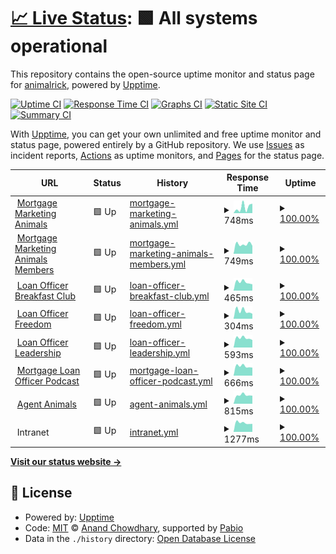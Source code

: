 # [📈 Live Status](https://status.mortgagemarketinganimals.com): <!--live status--> **🟩 All systems operational**

This repository contains the open-source uptime monitor and status page for [animalrick](https://status.mortgagemarketinganimals.com), powered by [Upptime](https://github.com/upptime/upptime).

[![Uptime CI](https://github.com/animalrick/uptime/workflows/Uptime%20CI/badge.svg)](https://github.com/animalrick/uptime/actions?query=workflow%3A%22Uptime+CI%22)
[![Response Time CI](https://github.com/animalrick/uptime/workflows/Response%20Time%20CI/badge.svg)](https://github.com/animalrick/uptime/actions?query=workflow%3A%22Response+Time+CI%22)
[![Graphs CI](https://github.com/animalrick/uptime/workflows/Graphs%20CI/badge.svg)](https://github.com/animalrick/uptime/actions?query=workflow%3A%22Graphs+CI%22)
[![Static Site CI](https://github.com/animalrick/uptime/workflows/Static%20Site%20CI/badge.svg)](https://github.com/animalrick/uptime/actions?query=workflow%3A%22Static+Site+CI%22)
[![Summary CI](https://github.com/animalrick/uptime/workflows/Summary%20CI/badge.svg)](https://github.com/animalrick/uptime/actions?query=workflow%3A%22Summary+CI%22)

With [Upptime](https://upptime.js.org), you can get your own unlimited and free uptime monitor and status page, powered entirely by a GitHub repository. We use [Issues](https://github.com/animalrick/uptime/issues) as incident reports, [Actions](https://github.com/animalrick/uptime/actions) as uptime monitors, and [Pages](https://status.mortgagemarketinganimals.com) for the status page.

<!--start: status pages-->
<!-- This summary is generated by Upptime (https://github.com/upptime/upptime) -->
<!-- Do not edit this manually, your changes will be overwritten -->
<!-- prettier-ignore -->
| URL | Status | History | Response Time | Uptime |
| --- | ------ | ------- | ------------- | ------ |
| <img alt="" src="https://icons.duckduckgo.com/ip3/mortgagemarketinganimals.com.ico" height="13"> [Mortgage Marketing Animals](https://mortgagemarketinganimals.com/) | 🟩 Up | [mortgage-marketing-animals.yml](https://github.com/animalrick/uptime/commits/HEAD/history/mortgage-marketing-animals.yml) | <details><summary><img alt="Response time graph" src="./graphs/mortgage-marketing-animals/response-time-week.png" height="20"> 748ms</summary><br><a href="https://status.mortgagemarketinganimals.com/history/mortgage-marketing-animals"><img alt="Response time 627" src="https://img.shields.io/endpoint?url=https%3A%2F%2Fraw.githubusercontent.com%2Fanimalrick%2Fuptime%2FHEAD%2Fapi%2Fmortgage-marketing-animals%2Fresponse-time.json"></a><br><a href="https://status.mortgagemarketinganimals.com/history/mortgage-marketing-animals"><img alt="24-hour response time 1193" src="https://img.shields.io/endpoint?url=https%3A%2F%2Fraw.githubusercontent.com%2Fanimalrick%2Fuptime%2FHEAD%2Fapi%2Fmortgage-marketing-animals%2Fresponse-time-day.json"></a><br><a href="https://status.mortgagemarketinganimals.com/history/mortgage-marketing-animals"><img alt="7-day response time 748" src="https://img.shields.io/endpoint?url=https%3A%2F%2Fraw.githubusercontent.com%2Fanimalrick%2Fuptime%2FHEAD%2Fapi%2Fmortgage-marketing-animals%2Fresponse-time-week.json"></a><br><a href="https://status.mortgagemarketinganimals.com/history/mortgage-marketing-animals"><img alt="30-day response time 627" src="https://img.shields.io/endpoint?url=https%3A%2F%2Fraw.githubusercontent.com%2Fanimalrick%2Fuptime%2FHEAD%2Fapi%2Fmortgage-marketing-animals%2Fresponse-time-month.json"></a><br><a href="https://status.mortgagemarketinganimals.com/history/mortgage-marketing-animals"><img alt="1-year response time 627" src="https://img.shields.io/endpoint?url=https%3A%2F%2Fraw.githubusercontent.com%2Fanimalrick%2Fuptime%2FHEAD%2Fapi%2Fmortgage-marketing-animals%2Fresponse-time-year.json"></a></details> | <details><summary><a href="https://status.mortgagemarketinganimals.com/history/mortgage-marketing-animals">100.00%</a></summary><a href="https://status.mortgagemarketinganimals.com/history/mortgage-marketing-animals"><img alt="All-time uptime 100.00%" src="https://img.shields.io/endpoint?url=https%3A%2F%2Fraw.githubusercontent.com%2Fanimalrick%2Fuptime%2FHEAD%2Fapi%2Fmortgage-marketing-animals%2Fuptime.json"></a><br><a href="https://status.mortgagemarketinganimals.com/history/mortgage-marketing-animals"><img alt="24-hour uptime 100.00%" src="https://img.shields.io/endpoint?url=https%3A%2F%2Fraw.githubusercontent.com%2Fanimalrick%2Fuptime%2FHEAD%2Fapi%2Fmortgage-marketing-animals%2Fuptime-day.json"></a><br><a href="https://status.mortgagemarketinganimals.com/history/mortgage-marketing-animals"><img alt="7-day uptime 100.00%" src="https://img.shields.io/endpoint?url=https%3A%2F%2Fraw.githubusercontent.com%2Fanimalrick%2Fuptime%2FHEAD%2Fapi%2Fmortgage-marketing-animals%2Fuptime-week.json"></a><br><a href="https://status.mortgagemarketinganimals.com/history/mortgage-marketing-animals"><img alt="30-day uptime 100.00%" src="https://img.shields.io/endpoint?url=https%3A%2F%2Fraw.githubusercontent.com%2Fanimalrick%2Fuptime%2FHEAD%2Fapi%2Fmortgage-marketing-animals%2Fuptime-month.json"></a><br><a href="https://status.mortgagemarketinganimals.com/history/mortgage-marketing-animals"><img alt="1-year uptime 100.00%" src="https://img.shields.io/endpoint?url=https%3A%2F%2Fraw.githubusercontent.com%2Fanimalrick%2Fuptime%2FHEAD%2Fapi%2Fmortgage-marketing-animals%2Fuptime-year.json"></a></details>
| <img alt="" src="https://icons.duckduckgo.com/ip3/members.mortgagemarketinganimals.com.ico" height="13"> [Mortgage Marketing Animals Members](https://members.mortgagemarketinganimals.com/) | 🟩 Up | [mortgage-marketing-animals-members.yml](https://github.com/animalrick/uptime/commits/HEAD/history/mortgage-marketing-animals-members.yml) | <details><summary><img alt="Response time graph" src="./graphs/mortgage-marketing-animals-members/response-time-week.png" height="20"> 749ms</summary><br><a href="https://status.mortgagemarketinganimals.com/history/mortgage-marketing-animals-members"><img alt="Response time 815" src="https://img.shields.io/endpoint?url=https%3A%2F%2Fraw.githubusercontent.com%2Fanimalrick%2Fuptime%2FHEAD%2Fapi%2Fmortgage-marketing-animals-members%2Fresponse-time.json"></a><br><a href="https://status.mortgagemarketinganimals.com/history/mortgage-marketing-animals-members"><img alt="24-hour response time 623" src="https://img.shields.io/endpoint?url=https%3A%2F%2Fraw.githubusercontent.com%2Fanimalrick%2Fuptime%2FHEAD%2Fapi%2Fmortgage-marketing-animals-members%2Fresponse-time-day.json"></a><br><a href="https://status.mortgagemarketinganimals.com/history/mortgage-marketing-animals-members"><img alt="7-day response time 749" src="https://img.shields.io/endpoint?url=https%3A%2F%2Fraw.githubusercontent.com%2Fanimalrick%2Fuptime%2FHEAD%2Fapi%2Fmortgage-marketing-animals-members%2Fresponse-time-week.json"></a><br><a href="https://status.mortgagemarketinganimals.com/history/mortgage-marketing-animals-members"><img alt="30-day response time 815" src="https://img.shields.io/endpoint?url=https%3A%2F%2Fraw.githubusercontent.com%2Fanimalrick%2Fuptime%2FHEAD%2Fapi%2Fmortgage-marketing-animals-members%2Fresponse-time-month.json"></a><br><a href="https://status.mortgagemarketinganimals.com/history/mortgage-marketing-animals-members"><img alt="1-year response time 815" src="https://img.shields.io/endpoint?url=https%3A%2F%2Fraw.githubusercontent.com%2Fanimalrick%2Fuptime%2FHEAD%2Fapi%2Fmortgage-marketing-animals-members%2Fresponse-time-year.json"></a></details> | <details><summary><a href="https://status.mortgagemarketinganimals.com/history/mortgage-marketing-animals-members">100.00%</a></summary><a href="https://status.mortgagemarketinganimals.com/history/mortgage-marketing-animals-members"><img alt="All-time uptime 100.00%" src="https://img.shields.io/endpoint?url=https%3A%2F%2Fraw.githubusercontent.com%2Fanimalrick%2Fuptime%2FHEAD%2Fapi%2Fmortgage-marketing-animals-members%2Fuptime.json"></a><br><a href="https://status.mortgagemarketinganimals.com/history/mortgage-marketing-animals-members"><img alt="24-hour uptime 100.00%" src="https://img.shields.io/endpoint?url=https%3A%2F%2Fraw.githubusercontent.com%2Fanimalrick%2Fuptime%2FHEAD%2Fapi%2Fmortgage-marketing-animals-members%2Fuptime-day.json"></a><br><a href="https://status.mortgagemarketinganimals.com/history/mortgage-marketing-animals-members"><img alt="7-day uptime 100.00%" src="https://img.shields.io/endpoint?url=https%3A%2F%2Fraw.githubusercontent.com%2Fanimalrick%2Fuptime%2FHEAD%2Fapi%2Fmortgage-marketing-animals-members%2Fuptime-week.json"></a><br><a href="https://status.mortgagemarketinganimals.com/history/mortgage-marketing-animals-members"><img alt="30-day uptime 100.00%" src="https://img.shields.io/endpoint?url=https%3A%2F%2Fraw.githubusercontent.com%2Fanimalrick%2Fuptime%2FHEAD%2Fapi%2Fmortgage-marketing-animals-members%2Fuptime-month.json"></a><br><a href="https://status.mortgagemarketinganimals.com/history/mortgage-marketing-animals-members"><img alt="1-year uptime 100.00%" src="https://img.shields.io/endpoint?url=https%3A%2F%2Fraw.githubusercontent.com%2Fanimalrick%2Fuptime%2FHEAD%2Fapi%2Fmortgage-marketing-animals-members%2Fuptime-year.json"></a></details>
| <img alt="" src="https://icons.duckduckgo.com/ip3/loanofficerbreakfastclub.com.ico" height="13"> [Loan Officer Breakfast Club](https://loanofficerbreakfastclub.com/) | 🟩 Up | [loan-officer-breakfast-club.yml](https://github.com/animalrick/uptime/commits/HEAD/history/loan-officer-breakfast-club.yml) | <details><summary><img alt="Response time graph" src="./graphs/loan-officer-breakfast-club/response-time-week.png" height="20"> 465ms</summary><br><a href="https://status.mortgagemarketinganimals.com/history/loan-officer-breakfast-club"><img alt="Response time 441" src="https://img.shields.io/endpoint?url=https%3A%2F%2Fraw.githubusercontent.com%2Fanimalrick%2Fuptime%2FHEAD%2Fapi%2Floan-officer-breakfast-club%2Fresponse-time.json"></a><br><a href="https://status.mortgagemarketinganimals.com/history/loan-officer-breakfast-club"><img alt="24-hour response time 345" src="https://img.shields.io/endpoint?url=https%3A%2F%2Fraw.githubusercontent.com%2Fanimalrick%2Fuptime%2FHEAD%2Fapi%2Floan-officer-breakfast-club%2Fresponse-time-day.json"></a><br><a href="https://status.mortgagemarketinganimals.com/history/loan-officer-breakfast-club"><img alt="7-day response time 465" src="https://img.shields.io/endpoint?url=https%3A%2F%2Fraw.githubusercontent.com%2Fanimalrick%2Fuptime%2FHEAD%2Fapi%2Floan-officer-breakfast-club%2Fresponse-time-week.json"></a><br><a href="https://status.mortgagemarketinganimals.com/history/loan-officer-breakfast-club"><img alt="30-day response time 441" src="https://img.shields.io/endpoint?url=https%3A%2F%2Fraw.githubusercontent.com%2Fanimalrick%2Fuptime%2FHEAD%2Fapi%2Floan-officer-breakfast-club%2Fresponse-time-month.json"></a><br><a href="https://status.mortgagemarketinganimals.com/history/loan-officer-breakfast-club"><img alt="1-year response time 441" src="https://img.shields.io/endpoint?url=https%3A%2F%2Fraw.githubusercontent.com%2Fanimalrick%2Fuptime%2FHEAD%2Fapi%2Floan-officer-breakfast-club%2Fresponse-time-year.json"></a></details> | <details><summary><a href="https://status.mortgagemarketinganimals.com/history/loan-officer-breakfast-club">100.00%</a></summary><a href="https://status.mortgagemarketinganimals.com/history/loan-officer-breakfast-club"><img alt="All-time uptime 100.00%" src="https://img.shields.io/endpoint?url=https%3A%2F%2Fraw.githubusercontent.com%2Fanimalrick%2Fuptime%2FHEAD%2Fapi%2Floan-officer-breakfast-club%2Fuptime.json"></a><br><a href="https://status.mortgagemarketinganimals.com/history/loan-officer-breakfast-club"><img alt="24-hour uptime 100.00%" src="https://img.shields.io/endpoint?url=https%3A%2F%2Fraw.githubusercontent.com%2Fanimalrick%2Fuptime%2FHEAD%2Fapi%2Floan-officer-breakfast-club%2Fuptime-day.json"></a><br><a href="https://status.mortgagemarketinganimals.com/history/loan-officer-breakfast-club"><img alt="7-day uptime 100.00%" src="https://img.shields.io/endpoint?url=https%3A%2F%2Fraw.githubusercontent.com%2Fanimalrick%2Fuptime%2FHEAD%2Fapi%2Floan-officer-breakfast-club%2Fuptime-week.json"></a><br><a href="https://status.mortgagemarketinganimals.com/history/loan-officer-breakfast-club"><img alt="30-day uptime 100.00%" src="https://img.shields.io/endpoint?url=https%3A%2F%2Fraw.githubusercontent.com%2Fanimalrick%2Fuptime%2FHEAD%2Fapi%2Floan-officer-breakfast-club%2Fuptime-month.json"></a><br><a href="https://status.mortgagemarketinganimals.com/history/loan-officer-breakfast-club"><img alt="1-year uptime 100.00%" src="https://img.shields.io/endpoint?url=https%3A%2F%2Fraw.githubusercontent.com%2Fanimalrick%2Fuptime%2FHEAD%2Fapi%2Floan-officer-breakfast-club%2Fuptime-year.json"></a></details>
| <img alt="" src="https://icons.duckduckgo.com/ip3/loanofficerfreedom.com.ico" height="13"> [Loan Officer Freedom](https://loanofficerfreedom.com/) | 🟩 Up | [loan-officer-freedom.yml](https://github.com/animalrick/uptime/commits/HEAD/history/loan-officer-freedom.yml) | <details><summary><img alt="Response time graph" src="./graphs/loan-officer-freedom/response-time-week.png" height="20"> 304ms</summary><br><a href="https://status.mortgagemarketinganimals.com/history/loan-officer-freedom"><img alt="Response time 303" src="https://img.shields.io/endpoint?url=https%3A%2F%2Fraw.githubusercontent.com%2Fanimalrick%2Fuptime%2FHEAD%2Fapi%2Floan-officer-freedom%2Fresponse-time.json"></a><br><a href="https://status.mortgagemarketinganimals.com/history/loan-officer-freedom"><img alt="24-hour response time 194" src="https://img.shields.io/endpoint?url=https%3A%2F%2Fraw.githubusercontent.com%2Fanimalrick%2Fuptime%2FHEAD%2Fapi%2Floan-officer-freedom%2Fresponse-time-day.json"></a><br><a href="https://status.mortgagemarketinganimals.com/history/loan-officer-freedom"><img alt="7-day response time 304" src="https://img.shields.io/endpoint?url=https%3A%2F%2Fraw.githubusercontent.com%2Fanimalrick%2Fuptime%2FHEAD%2Fapi%2Floan-officer-freedom%2Fresponse-time-week.json"></a><br><a href="https://status.mortgagemarketinganimals.com/history/loan-officer-freedom"><img alt="30-day response time 303" src="https://img.shields.io/endpoint?url=https%3A%2F%2Fraw.githubusercontent.com%2Fanimalrick%2Fuptime%2FHEAD%2Fapi%2Floan-officer-freedom%2Fresponse-time-month.json"></a><br><a href="https://status.mortgagemarketinganimals.com/history/loan-officer-freedom"><img alt="1-year response time 303" src="https://img.shields.io/endpoint?url=https%3A%2F%2Fraw.githubusercontent.com%2Fanimalrick%2Fuptime%2FHEAD%2Fapi%2Floan-officer-freedom%2Fresponse-time-year.json"></a></details> | <details><summary><a href="https://status.mortgagemarketinganimals.com/history/loan-officer-freedom">100.00%</a></summary><a href="https://status.mortgagemarketinganimals.com/history/loan-officer-freedom"><img alt="All-time uptime 100.00%" src="https://img.shields.io/endpoint?url=https%3A%2F%2Fraw.githubusercontent.com%2Fanimalrick%2Fuptime%2FHEAD%2Fapi%2Floan-officer-freedom%2Fuptime.json"></a><br><a href="https://status.mortgagemarketinganimals.com/history/loan-officer-freedom"><img alt="24-hour uptime 100.00%" src="https://img.shields.io/endpoint?url=https%3A%2F%2Fraw.githubusercontent.com%2Fanimalrick%2Fuptime%2FHEAD%2Fapi%2Floan-officer-freedom%2Fuptime-day.json"></a><br><a href="https://status.mortgagemarketinganimals.com/history/loan-officer-freedom"><img alt="7-day uptime 100.00%" src="https://img.shields.io/endpoint?url=https%3A%2F%2Fraw.githubusercontent.com%2Fanimalrick%2Fuptime%2FHEAD%2Fapi%2Floan-officer-freedom%2Fuptime-week.json"></a><br><a href="https://status.mortgagemarketinganimals.com/history/loan-officer-freedom"><img alt="30-day uptime 100.00%" src="https://img.shields.io/endpoint?url=https%3A%2F%2Fraw.githubusercontent.com%2Fanimalrick%2Fuptime%2FHEAD%2Fapi%2Floan-officer-freedom%2Fuptime-month.json"></a><br><a href="https://status.mortgagemarketinganimals.com/history/loan-officer-freedom"><img alt="1-year uptime 100.00%" src="https://img.shields.io/endpoint?url=https%3A%2F%2Fraw.githubusercontent.com%2Fanimalrick%2Fuptime%2FHEAD%2Fapi%2Floan-officer-freedom%2Fuptime-year.json"></a></details>
| <img alt="" src="https://icons.duckduckgo.com/ip3/loanofficerleadership.com.ico" height="13"> [Loan Officer Leadership](https://loanofficerleadership.com/) | 🟩 Up | [loan-officer-leadership.yml](https://github.com/animalrick/uptime/commits/HEAD/history/loan-officer-leadership.yml) | <details><summary><img alt="Response time graph" src="./graphs/loan-officer-leadership/response-time-week.png" height="20"> 593ms</summary><br><a href="https://status.mortgagemarketinganimals.com/history/loan-officer-leadership"><img alt="Response time 578" src="https://img.shields.io/endpoint?url=https%3A%2F%2Fraw.githubusercontent.com%2Fanimalrick%2Fuptime%2FHEAD%2Fapi%2Floan-officer-leadership%2Fresponse-time.json"></a><br><a href="https://status.mortgagemarketinganimals.com/history/loan-officer-leadership"><img alt="24-hour response time 470" src="https://img.shields.io/endpoint?url=https%3A%2F%2Fraw.githubusercontent.com%2Fanimalrick%2Fuptime%2FHEAD%2Fapi%2Floan-officer-leadership%2Fresponse-time-day.json"></a><br><a href="https://status.mortgagemarketinganimals.com/history/loan-officer-leadership"><img alt="7-day response time 593" src="https://img.shields.io/endpoint?url=https%3A%2F%2Fraw.githubusercontent.com%2Fanimalrick%2Fuptime%2FHEAD%2Fapi%2Floan-officer-leadership%2Fresponse-time-week.json"></a><br><a href="https://status.mortgagemarketinganimals.com/history/loan-officer-leadership"><img alt="30-day response time 578" src="https://img.shields.io/endpoint?url=https%3A%2F%2Fraw.githubusercontent.com%2Fanimalrick%2Fuptime%2FHEAD%2Fapi%2Floan-officer-leadership%2Fresponse-time-month.json"></a><br><a href="https://status.mortgagemarketinganimals.com/history/loan-officer-leadership"><img alt="1-year response time 578" src="https://img.shields.io/endpoint?url=https%3A%2F%2Fraw.githubusercontent.com%2Fanimalrick%2Fuptime%2FHEAD%2Fapi%2Floan-officer-leadership%2Fresponse-time-year.json"></a></details> | <details><summary><a href="https://status.mortgagemarketinganimals.com/history/loan-officer-leadership">100.00%</a></summary><a href="https://status.mortgagemarketinganimals.com/history/loan-officer-leadership"><img alt="All-time uptime 100.00%" src="https://img.shields.io/endpoint?url=https%3A%2F%2Fraw.githubusercontent.com%2Fanimalrick%2Fuptime%2FHEAD%2Fapi%2Floan-officer-leadership%2Fuptime.json"></a><br><a href="https://status.mortgagemarketinganimals.com/history/loan-officer-leadership"><img alt="24-hour uptime 100.00%" src="https://img.shields.io/endpoint?url=https%3A%2F%2Fraw.githubusercontent.com%2Fanimalrick%2Fuptime%2FHEAD%2Fapi%2Floan-officer-leadership%2Fuptime-day.json"></a><br><a href="https://status.mortgagemarketinganimals.com/history/loan-officer-leadership"><img alt="7-day uptime 100.00%" src="https://img.shields.io/endpoint?url=https%3A%2F%2Fraw.githubusercontent.com%2Fanimalrick%2Fuptime%2FHEAD%2Fapi%2Floan-officer-leadership%2Fuptime-week.json"></a><br><a href="https://status.mortgagemarketinganimals.com/history/loan-officer-leadership"><img alt="30-day uptime 100.00%" src="https://img.shields.io/endpoint?url=https%3A%2F%2Fraw.githubusercontent.com%2Fanimalrick%2Fuptime%2FHEAD%2Fapi%2Floan-officer-leadership%2Fuptime-month.json"></a><br><a href="https://status.mortgagemarketinganimals.com/history/loan-officer-leadership"><img alt="1-year uptime 100.00%" src="https://img.shields.io/endpoint?url=https%3A%2F%2Fraw.githubusercontent.com%2Fanimalrick%2Fuptime%2FHEAD%2Fapi%2Floan-officer-leadership%2Fuptime-year.json"></a></details>
| <img alt="" src="https://icons.duckduckgo.com/ip3/mortgageloanofficerpodcast.com.ico" height="13"> [Mortgage Loan Officer Podcast](https://mortgageloanofficerpodcast.com/) | 🟩 Up | [mortgage-loan-officer-podcast.yml](https://github.com/animalrick/uptime/commits/HEAD/history/mortgage-loan-officer-podcast.yml) | <details><summary><img alt="Response time graph" src="./graphs/mortgage-loan-officer-podcast/response-time-week.png" height="20"> 666ms</summary><br><a href="https://status.mortgagemarketinganimals.com/history/mortgage-loan-officer-podcast"><img alt="Response time 660" src="https://img.shields.io/endpoint?url=https%3A%2F%2Fraw.githubusercontent.com%2Fanimalrick%2Fuptime%2FHEAD%2Fapi%2Fmortgage-loan-officer-podcast%2Fresponse-time.json"></a><br><a href="https://status.mortgagemarketinganimals.com/history/mortgage-loan-officer-podcast"><img alt="24-hour response time 562" src="https://img.shields.io/endpoint?url=https%3A%2F%2Fraw.githubusercontent.com%2Fanimalrick%2Fuptime%2FHEAD%2Fapi%2Fmortgage-loan-officer-podcast%2Fresponse-time-day.json"></a><br><a href="https://status.mortgagemarketinganimals.com/history/mortgage-loan-officer-podcast"><img alt="7-day response time 666" src="https://img.shields.io/endpoint?url=https%3A%2F%2Fraw.githubusercontent.com%2Fanimalrick%2Fuptime%2FHEAD%2Fapi%2Fmortgage-loan-officer-podcast%2Fresponse-time-week.json"></a><br><a href="https://status.mortgagemarketinganimals.com/history/mortgage-loan-officer-podcast"><img alt="30-day response time 660" src="https://img.shields.io/endpoint?url=https%3A%2F%2Fraw.githubusercontent.com%2Fanimalrick%2Fuptime%2FHEAD%2Fapi%2Fmortgage-loan-officer-podcast%2Fresponse-time-month.json"></a><br><a href="https://status.mortgagemarketinganimals.com/history/mortgage-loan-officer-podcast"><img alt="1-year response time 660" src="https://img.shields.io/endpoint?url=https%3A%2F%2Fraw.githubusercontent.com%2Fanimalrick%2Fuptime%2FHEAD%2Fapi%2Fmortgage-loan-officer-podcast%2Fresponse-time-year.json"></a></details> | <details><summary><a href="https://status.mortgagemarketinganimals.com/history/mortgage-loan-officer-podcast">100.00%</a></summary><a href="https://status.mortgagemarketinganimals.com/history/mortgage-loan-officer-podcast"><img alt="All-time uptime 100.00%" src="https://img.shields.io/endpoint?url=https%3A%2F%2Fraw.githubusercontent.com%2Fanimalrick%2Fuptime%2FHEAD%2Fapi%2Fmortgage-loan-officer-podcast%2Fuptime.json"></a><br><a href="https://status.mortgagemarketinganimals.com/history/mortgage-loan-officer-podcast"><img alt="24-hour uptime 100.00%" src="https://img.shields.io/endpoint?url=https%3A%2F%2Fraw.githubusercontent.com%2Fanimalrick%2Fuptime%2FHEAD%2Fapi%2Fmortgage-loan-officer-podcast%2Fuptime-day.json"></a><br><a href="https://status.mortgagemarketinganimals.com/history/mortgage-loan-officer-podcast"><img alt="7-day uptime 100.00%" src="https://img.shields.io/endpoint?url=https%3A%2F%2Fraw.githubusercontent.com%2Fanimalrick%2Fuptime%2FHEAD%2Fapi%2Fmortgage-loan-officer-podcast%2Fuptime-week.json"></a><br><a href="https://status.mortgagemarketinganimals.com/history/mortgage-loan-officer-podcast"><img alt="30-day uptime 100.00%" src="https://img.shields.io/endpoint?url=https%3A%2F%2Fraw.githubusercontent.com%2Fanimalrick%2Fuptime%2FHEAD%2Fapi%2Fmortgage-loan-officer-podcast%2Fuptime-month.json"></a><br><a href="https://status.mortgagemarketinganimals.com/history/mortgage-loan-officer-podcast"><img alt="1-year uptime 100.00%" src="https://img.shields.io/endpoint?url=https%3A%2F%2Fraw.githubusercontent.com%2Fanimalrick%2Fuptime%2FHEAD%2Fapi%2Fmortgage-loan-officer-podcast%2Fuptime-year.json"></a></details>
| <img alt="" src="https://icons.duckduckgo.com/ip3/agentanimals.com.ico" height="13"> [Agent Animals](https://agentanimals.com/) | 🟩 Up | [agent-animals.yml](https://github.com/animalrick/uptime/commits/HEAD/history/agent-animals.yml) | <details><summary><img alt="Response time graph" src="./graphs/agent-animals/response-time-week.png" height="20"> 815ms</summary><br><a href="https://status.mortgagemarketinganimals.com/history/agent-animals"><img alt="Response time 839" src="https://img.shields.io/endpoint?url=https%3A%2F%2Fraw.githubusercontent.com%2Fanimalrick%2Fuptime%2FHEAD%2Fapi%2Fagent-animals%2Fresponse-time.json"></a><br><a href="https://status.mortgagemarketinganimals.com/history/agent-animals"><img alt="24-hour response time 756" src="https://img.shields.io/endpoint?url=https%3A%2F%2Fraw.githubusercontent.com%2Fanimalrick%2Fuptime%2FHEAD%2Fapi%2Fagent-animals%2Fresponse-time-day.json"></a><br><a href="https://status.mortgagemarketinganimals.com/history/agent-animals"><img alt="7-day response time 815" src="https://img.shields.io/endpoint?url=https%3A%2F%2Fraw.githubusercontent.com%2Fanimalrick%2Fuptime%2FHEAD%2Fapi%2Fagent-animals%2Fresponse-time-week.json"></a><br><a href="https://status.mortgagemarketinganimals.com/history/agent-animals"><img alt="30-day response time 839" src="https://img.shields.io/endpoint?url=https%3A%2F%2Fraw.githubusercontent.com%2Fanimalrick%2Fuptime%2FHEAD%2Fapi%2Fagent-animals%2Fresponse-time-month.json"></a><br><a href="https://status.mortgagemarketinganimals.com/history/agent-animals"><img alt="1-year response time 839" src="https://img.shields.io/endpoint?url=https%3A%2F%2Fraw.githubusercontent.com%2Fanimalrick%2Fuptime%2FHEAD%2Fapi%2Fagent-animals%2Fresponse-time-year.json"></a></details> | <details><summary><a href="https://status.mortgagemarketinganimals.com/history/agent-animals">100.00%</a></summary><a href="https://status.mortgagemarketinganimals.com/history/agent-animals"><img alt="All-time uptime 100.00%" src="https://img.shields.io/endpoint?url=https%3A%2F%2Fraw.githubusercontent.com%2Fanimalrick%2Fuptime%2FHEAD%2Fapi%2Fagent-animals%2Fuptime.json"></a><br><a href="https://status.mortgagemarketinganimals.com/history/agent-animals"><img alt="24-hour uptime 100.00%" src="https://img.shields.io/endpoint?url=https%3A%2F%2Fraw.githubusercontent.com%2Fanimalrick%2Fuptime%2FHEAD%2Fapi%2Fagent-animals%2Fuptime-day.json"></a><br><a href="https://status.mortgagemarketinganimals.com/history/agent-animals"><img alt="7-day uptime 100.00%" src="https://img.shields.io/endpoint?url=https%3A%2F%2Fraw.githubusercontent.com%2Fanimalrick%2Fuptime%2FHEAD%2Fapi%2Fagent-animals%2Fuptime-week.json"></a><br><a href="https://status.mortgagemarketinganimals.com/history/agent-animals"><img alt="30-day uptime 100.00%" src="https://img.shields.io/endpoint?url=https%3A%2F%2Fraw.githubusercontent.com%2Fanimalrick%2Fuptime%2FHEAD%2Fapi%2Fagent-animals%2Fuptime-month.json"></a><br><a href="https://status.mortgagemarketinganimals.com/history/agent-animals"><img alt="1-year uptime 100.00%" src="https://img.shields.io/endpoint?url=https%3A%2F%2Fraw.githubusercontent.com%2Fanimalrick%2Fuptime%2FHEAD%2Fapi%2Fagent-animals%2Fuptime-year.json"></a></details>
| <img alt="" src="https://icons.duckduckgo.com/ip3/null.ico" height="13"> Intranet | 🟩 Up | [intranet.yml](https://github.com/animalrick/uptime/commits/HEAD/history/intranet.yml) | <details><summary><img alt="Response time graph" src="./graphs/intranet/response-time-week.png" height="20"> 1277ms</summary><br><a href="https://status.mortgagemarketinganimals.com/history/intranet"><img alt="Response time 1244" src="https://img.shields.io/endpoint?url=https%3A%2F%2Fraw.githubusercontent.com%2Fanimalrick%2Fuptime%2FHEAD%2Fapi%2Fintranet%2Fresponse-time.json"></a><br><a href="https://status.mortgagemarketinganimals.com/history/intranet"><img alt="24-hour response time 1128" src="https://img.shields.io/endpoint?url=https%3A%2F%2Fraw.githubusercontent.com%2Fanimalrick%2Fuptime%2FHEAD%2Fapi%2Fintranet%2Fresponse-time-day.json"></a><br><a href="https://status.mortgagemarketinganimals.com/history/intranet"><img alt="7-day response time 1277" src="https://img.shields.io/endpoint?url=https%3A%2F%2Fraw.githubusercontent.com%2Fanimalrick%2Fuptime%2FHEAD%2Fapi%2Fintranet%2Fresponse-time-week.json"></a><br><a href="https://status.mortgagemarketinganimals.com/history/intranet"><img alt="30-day response time 1244" src="https://img.shields.io/endpoint?url=https%3A%2F%2Fraw.githubusercontent.com%2Fanimalrick%2Fuptime%2FHEAD%2Fapi%2Fintranet%2Fresponse-time-month.json"></a><br><a href="https://status.mortgagemarketinganimals.com/history/intranet"><img alt="1-year response time 1244" src="https://img.shields.io/endpoint?url=https%3A%2F%2Fraw.githubusercontent.com%2Fanimalrick%2Fuptime%2FHEAD%2Fapi%2Fintranet%2Fresponse-time-year.json"></a></details> | <details><summary><a href="https://status.mortgagemarketinganimals.com/history/intranet">100.00%</a></summary><a href="https://status.mortgagemarketinganimals.com/history/intranet"><img alt="All-time uptime 100.00%" src="https://img.shields.io/endpoint?url=https%3A%2F%2Fraw.githubusercontent.com%2Fanimalrick%2Fuptime%2FHEAD%2Fapi%2Fintranet%2Fuptime.json"></a><br><a href="https://status.mortgagemarketinganimals.com/history/intranet"><img alt="24-hour uptime 100.00%" src="https://img.shields.io/endpoint?url=https%3A%2F%2Fraw.githubusercontent.com%2Fanimalrick%2Fuptime%2FHEAD%2Fapi%2Fintranet%2Fuptime-day.json"></a><br><a href="https://status.mortgagemarketinganimals.com/history/intranet"><img alt="7-day uptime 100.00%" src="https://img.shields.io/endpoint?url=https%3A%2F%2Fraw.githubusercontent.com%2Fanimalrick%2Fuptime%2FHEAD%2Fapi%2Fintranet%2Fuptime-week.json"></a><br><a href="https://status.mortgagemarketinganimals.com/history/intranet"><img alt="30-day uptime 100.00%" src="https://img.shields.io/endpoint?url=https%3A%2F%2Fraw.githubusercontent.com%2Fanimalrick%2Fuptime%2FHEAD%2Fapi%2Fintranet%2Fuptime-month.json"></a><br><a href="https://status.mortgagemarketinganimals.com/history/intranet"><img alt="1-year uptime 100.00%" src="https://img.shields.io/endpoint?url=https%3A%2F%2Fraw.githubusercontent.com%2Fanimalrick%2Fuptime%2FHEAD%2Fapi%2Fintranet%2Fuptime-year.json"></a></details>

<!--end: status pages-->

[**Visit our status website →**](https://status.mortgagemarketinganimals.com)

## 📄 License

- Powered by: [Upptime](https://github.com/upptime/upptime)
- Code: [MIT](./LICENSE) © [Anand Chowdhary](https://anandchowdhary.com), supported by [Pabio](https://pabio.com)
- Data in the `./history` directory: [Open Database License](https://opendatacommons.org/licenses/odbl/1-0/)
